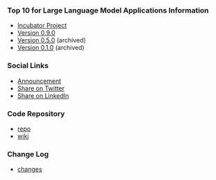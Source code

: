 ### Top 10 for Large Language Model Applications Information
* [Incubator Project](https://owasp.org/projects/)
* [Version 0.9.0](assets/PDF/OWASP-Top-10-for-LLMs-2023-v09.pdf) 
* [Version 0.5.0](assets/PDF/OWASP-Top-10-for-LLMs-2023-v05.pdf) (archived)
* [Version 0.1.0](descriptions) (archived)

### Social Links
* [Announcement](https://www.linkedin.com/pulse/announcing-owasp-top-10-large-language-models-ai-project-steve-wilson/)
* [Share on Twitter](https://twitter.com/intent/tweet?url=https://owasp.org/www-project-top-10-for-large-language-model-applications/&text=Check%20out%20the%20OWASP%20Top%2010%20for%20Large%20Language%20Model%20Applications%20project:%20)
* [Share on LinkedIn](https://www.linkedin.com/sharing/share-offsite/?url=https://owasp.org/www-project-top-10-for-large-language-model-applications/)

### Code Repository
* [repo](https://github.com/OWASP/www-project-top-10-for-large-language-model-applications)
* [wiki](https://github.com/OWASP/www-project-top-10-for-large-language-model-applications/wiki)

### Change Log
* [changes](changes)

